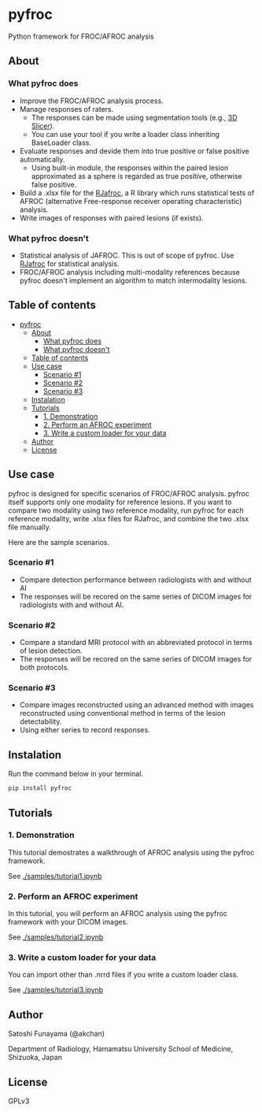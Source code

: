 # pyfroc

Python framework for FROC/AFROC analysis

## About

### What pyfroc does

- Improve the FROC/AFROC analysis process.
- Manage responses of raters.
  - The responses can be made using segmentation tools (e.g., [3D Slicer](https://www.slicer.org/)).
  - You can use your tool if you write a loader class inheriting BaseLoader class.
- Evaluate responses and devide them into true positive or false positive automatically.
  - Using built-in module, the responses within the paired lesion approximated as a sphere is regarded as true positive, otherwise false positive.
- Build a .xlsx file for the [RJafroc](https://github.com/dpc10ster/RJafroc), a R library which runs statistical tests of AFROC (alternative Free-response receiver operating characteristic) analysis.
- Write images of responses with paired lesions (if exists).

### What pyfroc doesn't

- Statistical analysis of JAFROC. This is out of scope of pyfroc. Use [RJafroc](https://github.com/dpc10ster/RJafroc) for statistical analysis.
- FROC/AFROC analysis including multi-modality references because pyfroc doesn't implement an algorithm to match intermodality lesions.

## Table of contents

- [pyfroc](#pyfroc)
  - [About](#about)
    - [What pyfroc does](#what-pyfroc-does)
    - [What pyfroc doesn't](#what-pyfroc-doesnt)
  - [Table of contents](#table-of-contents)
  - [Use case](#use-case)
    - [Scenario #1](#scenario-1)
    - [Scenario #2](#scenario-2)
    - [Scenario #3](#scenario-3)
  - [Instalation](#instalation)
  - [Tutorials](#tutorials)
    - [1. Demonstration](#1-demonstration)
    - [2. Perform an AFROC experiment](#2-perform-an-afroc-experiment)
    - [3. Write a custom loader for your data](#3-write-a-custom-loader-for-your-data)
  - [Author](#author)
  - [License](#license)

## Use case

pyfroc is designed for specific scenarios of FROC/AFROC analysis. pyfroc itself supports only one modality for reference lesions. If you want to compare two modality using two reference modality, run pyfroc for each reference modality, write .xlsx files for RJafroc, and combine the two .xlsx file manually.

Here are the sample scenarios.

### Scenario #1

- Compare detection performance between radiologists with and without AI
- The responses will be recored on the same series of DICOM images for radiologists with and without AI.

### Scenario #2

- Compare a standard MRI protocol with an abbreviated protocol in terms of lesion detection.
- The responses will be recored on the same series of DICOM images for both protocols.

### Scenario #3

- Compare images reconstructed using an advanced method with images reconstructed using conventional method in terms of the lesion detectability.
- Using either series to record responses.

## Instalation

Run the command below in your terminal.

```bash
pip install pyfroc
```

## Tutorials

### 1. Demonstration

This tutorial demostrates a walkthrough of AFROC analysis using the pyfroc framework.

See [./samples/tutorial1.ipynb](./samples/tutorial1.ipynb)

### 2. Perform an AFROC experiment

In this tutorial, you will perform an AFROC analysis using the pyfroc framework with your DICOM images.

See [./samples/tutorial2.ipynb](./samples/tutorial2.ipynb)

### 3. Write a custom loader for your data

You can import other than .nrrd files if you write a custom loader class.

See [./samples/tutorial3.ipynb](./samples/tutorial3.ipynb)

## Author

Satoshi Funayama (@akchan)

Department of Radiology, Hamamatsu University School of Medicine, Shizuoka, Japan

## License

GPLv3
